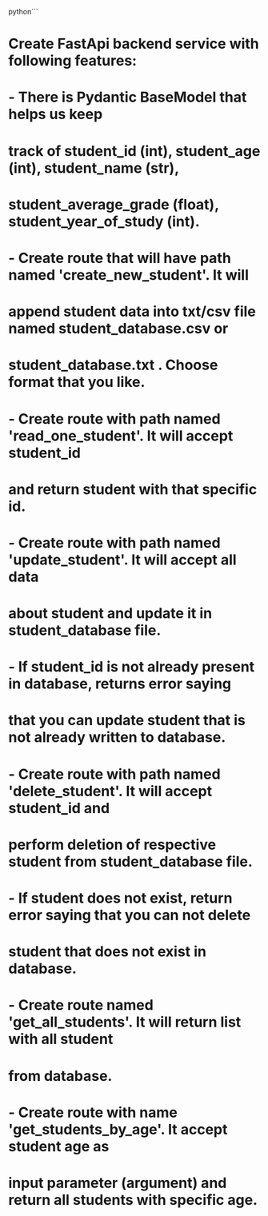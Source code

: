 
python```

# Create FastApi backend service with following features:
#   - There is Pydantic BaseModel that helps us keep
#     track of student_id (int), student_age (int), student_name (str),
#     student_average_grade (float), student_year_of_study (int).

#   - Create route that will have path named 'create_new_student'. It will
#     append student data into txt/csv file named student_database.csv or
#     student_database.txt . Choose format that you like.

#   - Create route with path named 'read_one_student'. It will accept student_id
#     and return student with that specific id.

#   - Create route with path named 'update_student'. It will accept all data
#     about student and update it in student_database file.
#   - If student_id is not already present in database, returns error saying
#     that you can update student that is not already written to database.

#   - Create route with path named 'delete_student'. It will accept student_id and
#     perform deletion of respective student from student_database file.
#   - If student does not exist, return error saying that you can not delete
#     student that does not exist in database.

#   - Create route named 'get_all_students'. It will return list with all student
#     from database.

#   - Create route with name 'get_students_by_age'. It accept student age as
#     input parameter (argument) and return all students with specific age.

```
